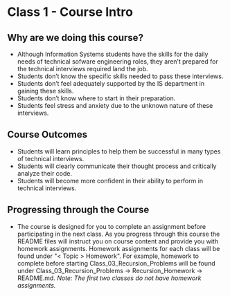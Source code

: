 # Class 1 - Course Intro

## Why are we doing this course?
- Although Information Systems students have the skills for the daily needs of technical sofware engineering roles, they aren’t prepared for the technical interviews required land the job.
- Students don’t know the specific skills needed to pass these interviews.
- Students don’t feel adequately supported by the IS department in gaining these skills.
- Students don’t know where to start in their preparation.
- Students feel stress and anxiety due to the unknown nature of these interviews.

## Course Outcomes
- Students will learn principles to help them be successful in many types of technical interviews.
- Students will clearly communicate their thought process and critically analyze their code.
- Students will become more confident in their ability to perform in technical interviews.

## Progressing through the Course
- The course is designed for you to complete an assignment before participating in the next class. As you progress through this course the README files will instruct you on course content and provide you with homework assignments. Homework assignments for each class will be found under "< Topic > Homework". For example, homework to complete before starting Class_03_Recursion_Problems will be found under Class_03_Recursion_Problems -> Recursion_Homework -> README.md. *Note: The first two classes do not have homework assignments.*
